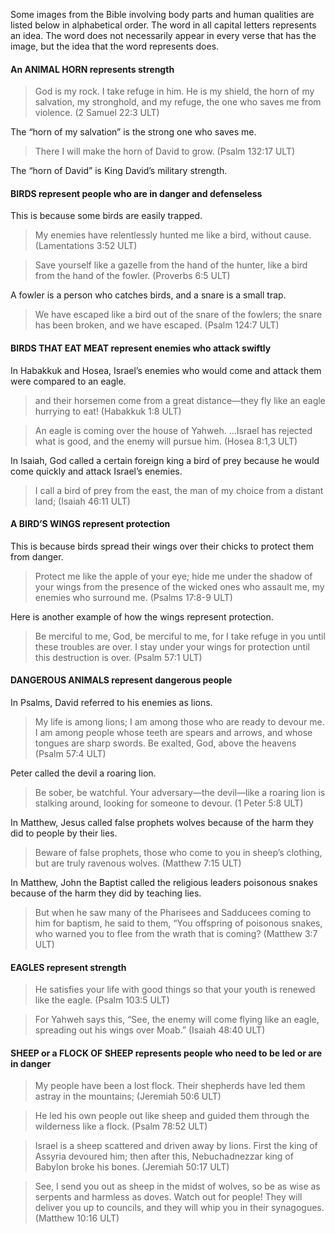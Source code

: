 
Some images from the Bible involving body parts and human qualities are listed below in alphabetical order. The word in all capital letters represents an idea. The word does not necessarily appear in every verse that has the image, but the idea that the word represents does.


#### An ANIMAL HORN represents strength

> God is my rock. I take refuge in him.
> He is my shield, the horn of my salvation, my stronghold, and my refuge,
> the one who saves me from violence. (2 Samuel 22:3 ULT)

The “horn of my salvation” is the strong one who saves me.

> There I will make the horn of David to grow. (Psalm 132:17 ULT)

The “horn of David” is King David’s military strength.

#### BIRDS represent people who are in danger and defenseless

This is because some birds are easily trapped.

> My enemies have relentlessly hunted me like a bird, without cause. (Lamentations 3:52 ULT)

> Save yourself like a gazelle from the hand of the hunter,
> like a bird from the hand of the fowler. (Proverbs 6:5 ULT)

A fowler is a person who catches birds, and a snare is a small trap.

> We have escaped like a bird out of the snare of the fowlers;
> the snare has been broken, and we have escaped. (Psalm 124:7 ULT)

#### BIRDS THAT EAT MEAT represent enemies who attack swiftly

In Habakkuk  and Hosea, Israel’s enemies who would come and attack them were compared to an eagle.
> and their horsemen come from a great distance—they fly like an eagle hurrying to eat! (Habakkuk 1:8 ULT)  

> An eagle is coming over the house of Yahweh.
> …Israel has rejected what is good,
> and the enemy will pursue him. (Hosea 8:1,3 ULT)

In Isaiah, God called a certain foreign king a bird of prey because he would come quickly and attack Israel’s enemies.
> I call a bird of prey from the east, the man of my choice from a distant land; (Isaiah 46:11 ULT)

#### A BIRD’S WINGS represent protection

This is because birds spread their wings over their chicks to protect them from danger.
> Protect me like the apple of your eye; hide me under the shadow of your wings
> from the presence of the wicked ones who assault me, my enemies who surround me. (Psalms 17:8-9 ULT)

Here is another example of how the wings represent protection.
> Be merciful to me, God, be merciful to me,
> for I take refuge in you until these troubles are over.
> I stay under your wings for protection until this destruction is over.  (Psalm 57:1 ULT)

#### DANGEROUS ANIMALS represent dangerous people

In Psalms, David referred to his enemies as lions.
> My life is among lions;
> I am among those who are ready to devour me.
> I am among people whose teeth are spears and arrows,
> and whose tongues are sharp swords.
> Be exalted, God, above the heavens (Psalm 57:4 ULT)

Peter called the devil a roaring lion.
> Be sober, be watchful. Your adversary—the devil—like a roaring lion is stalking around, looking for someone to devour. (1 Peter 5:8 ULT)

In Matthew, Jesus called false prophets wolves because of the harm they did to people by their lies.
> Beware of false prophets, those who come to you in sheep’s clothing, but are truly ravenous wolves. (Matthew 7:15 ULT)

In Matthew, John the Baptist called the religious leaders poisonous snakes because of the harm they did by teaching lies.
> But when he saw many of the Pharisees and Sadducees coming to him for baptism, he said to them, “You offspring of poisonous snakes, who warned you to flee from the wrath that is coming? (Matthew 3:7 ULT)

#### EAGLES represent strength

> He satisfies your life with good things
> so that your youth is renewed like the eagle. (Psalm 103:5 ULT)


> For Yahweh says this, “See, the enemy will come flying like an eagle, spreading out his wings over Moab.”  (Isaiah 48:40 ULT)  


#### SHEEP or a FLOCK OF SHEEP represents people who need to be led or are in danger

> My people have been a lost flock. Their shepherds have led them astray in the mountains; (Jeremiah 50:6 ULT)

> He led his own people out like sheep and guided them through the wilderness like a flock. (Psalm 78:52 ULT)  

> Israel is a sheep scattered and driven away by lions. First the king of Assyria devoured him;
> then after this, Nebuchadnezzar king of Babylon broke his bones. (Jeremiah 50:17 ULT)


> See, I send you out as sheep in the midst of wolves, so be as wise as serpents and harmless as doves. Watch out for people! They will deliver you up to councils, and they will whip you in their synagogues. (Matthew 10:16 ULT)  
